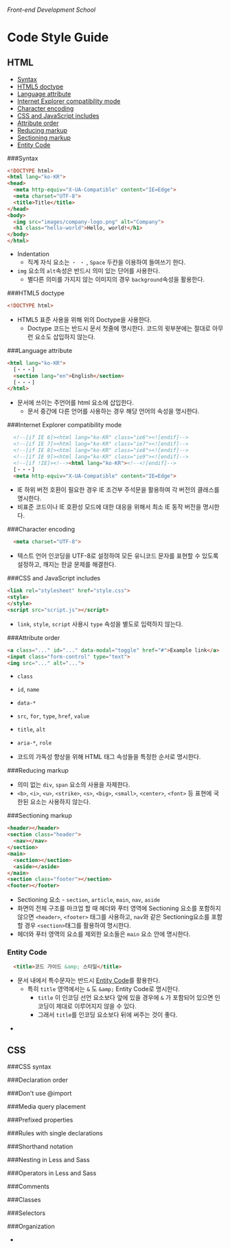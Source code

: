 ###### Front-end Development School

# Code Style Guide

## HTML
* [Syntax](#syntax)
* [HTML5 doctype](#html5-doctype)
* [Language attribute](#language-attribute)
* [Internet Explorer compatibility mode](#internet-explorer-compatibility-mode)
* [Character encoding](#character-encoding)
* [CSS and JavaScript includes](#css-and-javascript-includes)
* [Attribute order](#attribute-order)
* [Reducing markup](#reducing-markup)
* [Sectioning markup](#sectioning-markup)
* [Entity Code](#entity-code)

###Syntax

```html
<!DOCTYPE html>
<html lang="ko-KR">
<head>
  <meta http-equiv="X-UA-Compatible" content="IE=Edge">
  <meta charset="UTF-8">
  <title>Title</title>
</head>
<body>  
  <img src="images/company-logo.png" alt="Company">
  <h1 class="hello-world">Hello, world!</h1>
</body>
</html>
```
* Indentation 
  * 직계 자식 요소는 `・ ・` , `Space` 두칸을 이용하여 들여쓰기 한다. 
* `img` 요소의 `alt`속성은 반드시 의미 있는 단어를 사용한다.
  * 별다른 의미를 가지지 않는 이미지의 경우 `background`속성을 활용한다. 

###HTML5 doctype

```html
<!DOCTYPE html>
```
* HTML5 표준 사용을 위해 위의 Doctype을 사용한다.
  * Doctype 코드는 반드시 문서 첫줄에 명시한다. 코드의 윗부분에는 절대로 아무런 요소도 삽입하지 않는다. 

###Language attribute

```html
<html lang="ko-KR">
  [・・・]
  <section lang="en">English</section>
  [・・・]
</html>
```
* 문서에 쓰이는 주언어를 html 요소에 삽입한다.
  * 문서 중간에 다른 언어를 사용하는 경우 해당 언어의 속성을 명시한다.

###Internet Explorer compatibility mode

```html
  <!--[if IE 6]><html lang="ko-KR" class="ie6"><![endif]-->
  <!--[if IE 7]><html lang="ko-KR" class="ie7"><![endif]-->
  <!--[if IE 8]><html lang="ko-KR" class="ie8"><![endif]-->
  <!--[if IE 9]><html lang="ko-KR" class="ie9"><![endif]-->
  <!--[if !IE]><!--><html lang="ko-KR"><!--<![endif]-->
  [・・・]
  <meta http-equiv="X-UA-Compatible" content="IE=Edge">
```
* IE 하위 버전 호환이 필요한 경우 IE 조건부 주석문을 활용하여 각 버전의 클래스를 명시한다.
* 비표준 코드이나 IE 호환성 모드에 대한 대응을 위해서 최소 IE 동작 버전을 명시한다.

###Character encoding

```html
  <meta charset="UTF-8">
```
* 텍스트 언어 인코딩을 UTF-8로 설정하여 모든 유니코드 문자를 표현할 수 있도록 설정하고, 깨지는 한글 문제를 해결한다.

###CSS and JavaScript includes

```html
<link rel="stylesheet" href="style.css">
<style>
</style>
<script src="script.js"></script>
```
* `link`, `style`, `script` 사용시 `type` 속성을 별도로 입력하지 않는다.

###Attribute order
```html
<a class="..." id="..." data-modal="toggle" href="#">Example link</a>
<input class="form-control" type="text">
<img src="..." alt="...">
```
* `class`
* `id`, `name`
* `data-*`
* `src`, `for`, `type`, `href`, `value`
* `title`, `alt`
* `aria-*`, `role`

* 코드의 가독성 향상을 위해 HTML 태그 속성들을 특정한 순서로 명시한다.

###Reducing markup

* 의미 없는 `div`, `span` 요소의 사용을 자제한다.
* `<b>`, `<i>`, `<u>`, `<strike>`, `<s>`, `<big>`, `<small>`, `<center>`, `<font>` 등 표현에 국한된 요소는 사용하지 않는다. 

###Sectioning markup
```html
<header></header>
<section class="header">
  <nav></nav>
</section>
<main>
  <section></section>
  <aside></aside>
</main>
<section class="footer"></section>
<footer></footer>
```
* Sectioning 요소 - `section`, `article`, `main`, `nav`, `aside`
* 화면의 전체 구조를 마크업 할 때 헤더와 푸터 영역에 Sectioning 요소를 포함하지 않으면 `<header>`, `<footer>` 태그를 사용하고, `nav`와 같은 Sectioning요소를 포함할 경우 `<section>`태그를 활용하여 명시한다.
* 헤더와 푸터 영역의 요소를 제외한 요소들은 `main` 요소 안에 명시한다. 


### Entity Code
```html
  <title>코드 가이드 &amp; 스타일</title>
```
* 문서 내에서 특수문자는 반드시 [Entity Code](http://entitycode.com/)를 활용한다. 
  * 특히 `title` 영역에서는 `&` 도 `&amp;` Entity Code로 명시한다. 
    * `title` 이 인코딩 선언 요소보다 앞에 있을 경우에 `&` 가 포함되어 있으면 인코딩이 제대로 이루어지지 않을 수 있다. 
    * 그래서 `title`를 인코딩 요소보다 뒤에 써주는 것이 좋다.

-

## CSS

###CSS syntax


###Declaration order


###Don't use @import


###Media query placement


###Prefixed properties


###Rules with single declarations


###Shorthand notation


###Nesting in Less and Sass


###Operators in Less and Sass


###Comments


###Classes


###Selectors


###Organization


-